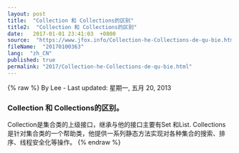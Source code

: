 ```yaml
---
layout: post
title:  "Collection 和 Collections的区别"
title2:  "Collection 和 Collections的区别"
date:   2017-01-01 23:41:03  +0800
source:  "https://www.jfox.info/Collection-he-Collections-de-qu-bie.html"
fileName:  "20170100363"
lang:  "zh_CN"
published: true
permalink: "2017/Collection-he-Collections-de-qu-bie.html"
---
```

{% raw %}
By Lee - Last updated: 星期一, 五月 20, 2013

### Collection 和 Collections的区别。 　　

Collection是集合类的上级接口，继承与他的接口主要有Set 和List.
Collections是针对集合类的一个帮助类，他提供一系列静态方法实现对各种集合的搜索、排序、线程安全化等操作。
{% endraw %}